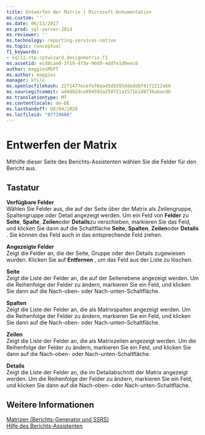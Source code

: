 ```yaml
---
title: Entwerfen der Matrix | Microsoft-Dokumentation
ms.custom: ''
ms.date: 06/13/2017
ms.prod: sql-server-2014
ms.reviewer: ''
ms.technology: reporting-services-native
ms.topic: conceptual
f1_keywords:
- sql12.rtp.rptwizard.designmatrix.f1
ms.assetid: ecd8cae0-3f19-4f3e-90d9-4ddfe1d0eec8
author: maggiesMSFT
ms.author: maggies
manager: kfile
ms.openlocfilehash: 22f1477ecefef6ea45d9395ddedd8f41f2212a60
ms.sourcegitcommit: ad4d92dce894592a259721a1571b1d8736abacdb
ms.translationtype: MT
ms.contentlocale: de-DE
ms.lasthandoff: 08/04/2020
ms.locfileid: "87719666"
---
```

# <a name="design-the-matrix"></a>Entwerfen der Matrix
  Mithilfe dieser Seite des Berichts-Assistenten wählen Sie die Felder für den Bericht aus.  
  
## <a name="options"></a>Tastatur  
 **Verfügbare Felder**  
 Wählen Sie Felder aus, die auf der Seite über der Matrix als Zeilengruppe, Spaltengruppe oder Detail angezeigt werden. Um ein Feld von **Felder** zu **Seite**, **Spalte**, **Zeilen**oder **Details**zu verschieben, markieren Sie das Feld, und klicken Sie dann auf die Schaltfläche **Seite**, **Spalten**, **Zeilen**oder **Details** . Sie können das Feld auch in das entsprechende Feld ziehen.  
  
 **Angezeigte Felder**  
 Zeigt die Felder an, die der Seite, Gruppe oder den Details zugewiesen wurden. Klicken Sie auf **Entfernen** , um das Feld aus der Liste zu löschen.  
  
 **Seite**  
 Zeigt die Liste der Felder an, die auf der Seitenebene angezeigt werden. Um die Reihenfolge der Felder zu ändern, markieren Sie ein Feld, und klicken Sie dann auf die Nach-oben- oder Nach-unten-Schaltfläche.  
  
 **Spalten**  
 Zeigt die Liste der Felder an, die als Matrixspalten angezeigt werden. Um die Reihenfolge der Felder zu ändern, markieren Sie ein Feld, und klicken Sie dann auf die Nach-oben- oder Nach-unten-Schaltfläche.  
  
 **Zeilen**  
 Zeigt die Liste der Felder an, die als Matrixzeilen angezeigt werden. Um die Reihenfolge der Felder zu ändern, markieren Sie ein Feld, und klicken Sie dann auf die Nach-oben- oder Nach-unten-Schaltfläche.  
  
 **Details**  
 Zeigt die Liste der Felder an, die im Detailabschnitt der Matrix angezeigt werden. Um die Reihenfolge der Felder zu ändern, markieren Sie ein Feld, und klicken Sie dann auf die Nach-oben- oder Nach-unten-Schaltfläche.  
  
## <a name="see-also"></a>Weitere Informationen  
 [Matrizen &#40;Berichts-Generator und SSRS&#41;](report-design/create-a-matrix-report-builder-and-ssrs.md)   
 [Hilfe des Berichts-Assistenten](../../2014/reporting-services/report-wizard-help.md)  
  
  
